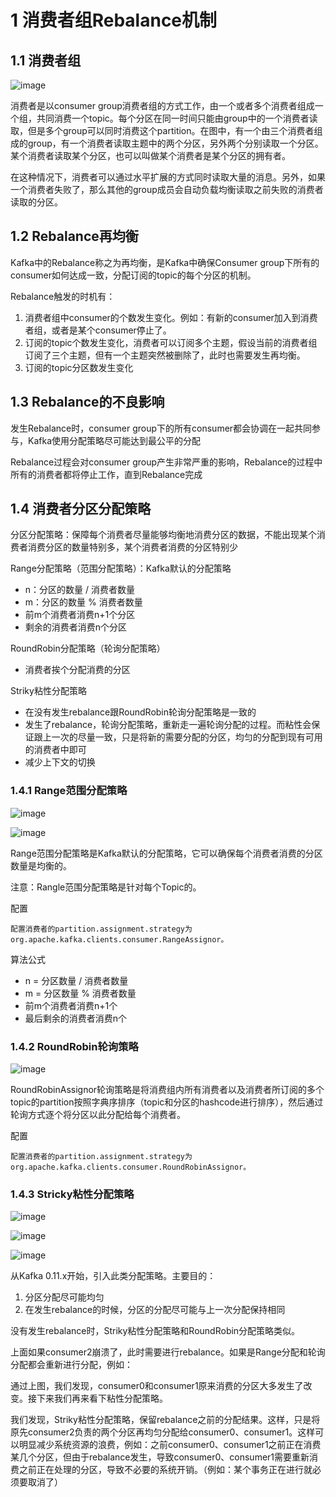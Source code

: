 # 1 消费者组Rebalance机制

## 1.1 消费者组

![image](https://user-images.githubusercontent.com/75486726/180816524-f8e18dfd-b4f0-413e-8af3-1e0f4227aa4b.png)

消费者是以consumer group消费者组的方式工作，由一个或者多个消费者组成一个组，共同消费一个topic。每个分区在同一时间只能由group中的一个消费者读取，但是多个group可以同时消费这个partition。在图中，有一个由三个消费者组成的group，有一个消费者读取主题中的两个分区，另外两个分别读取一个分区。某个消费者读取某个分区，也可以叫做某个消费者是某个分区的拥有者。

在这种情况下，消费者可以通过水平扩展的方式同时读取大量的消息。另外，如果一个消费者失败了，那么其他的group成员会自动负载均衡读取之前失败的消费者读取的分区。

## 1.2 Rebalance再均衡
Kafka中的Rebalance称之为再均衡，是Kafka中确保Consumer group下所有的consumer如何达成一致，分配订阅的topic的每个分区的机制。

Rebalance触发的时机有：
1. 消费者组中consumer的个数发生变化。例如：有新的consumer加入到消费者组，或者是某个consumer停止了。
2. 订阅的topic个数发生变化，消费者可以订阅多个主题，假设当前的消费者组订阅了三个主题，但有一个主题突然被删除了，此时也需要发生再均衡。
3. 订阅的topic分区数发生变化

## 1.3 Rebalance的不良影响
发生Rebalance时，consumer group下的所有consumer都会协调在一起共同参与，Kafka使用分配策略尽可能达到最公平的分配

Rebalance过程会对consumer group产生非常严重的影响，Rebalance的过程中所有的消费者都将停止工作，直到Rebalance完成

## 1.4 消费者分区分配策略
分区分配策略：保障每个消费者尽量能够均衡地消费分区的数据，不能出现某个消费者消费分区的数量特别多，某个消费者消费的分区特别少

Range分配策略（范围分配策略）：Kafka默认的分配策略
- n：分区的数量 / 消费者数量
- m：分区的数量 % 消费者数量
- 前m个消费者消费n+1个分区
- 剩余的消费者消费n个分区

RoundRobin分配策略（轮询分配策略）
- 消费者挨个分配消费的分区

Striky粘性分配策略
- 在没有发生rebalance跟RoundRobin轮询分配策略是一致的
- 发生了rebalance，轮询分配策略，重新走一遍轮询分配的过程。而粘性会保证跟上一次的尽量一致，只是将新的需要分配的分区，均匀的分配到现有可用的消费者中即可
- 减少上下文的切换

### 1.4.1  Range范围分配策略

![image](https://user-images.githubusercontent.com/75486726/180816699-082f3089-c5b2-41c7-ada3-06816822d6d0.png)

![image](https://user-images.githubusercontent.com/75486726/180816798-9de75819-ef64-4fb3-8ae8-f999f9cb2c82.png)

Range范围分配策略是Kafka默认的分配策略，它可以确保每个消费者消费的分区数量是均衡的。

注意：Rangle范围分配策略是针对每个Topic的。

配置
``` 
配置消费者的partition.assignment.strategy为org.apache.kafka.clients.consumer.RangeAssignor。
```

算法公式
- n = 分区数量 / 消费者数量
- m = 分区数量 % 消费者数量
- 前m个消费者消费n+1个
- 最后剩余的消费者消费n个

### 1.4.2  RoundRobin轮询策略

![image](https://user-images.githubusercontent.com/75486726/180816892-1d93b7fc-e65c-4fe9-bec8-7bcb220aca1b.png)

RoundRobinAssignor轮询策略是将消费组内所有消费者以及消费者所订阅的多个topic的partition按照字典序排序（topic和分区的hashcode进行排序），然后通过轮询方式逐个将分区以此分配给每个消费者。

配置
``` 
配置消费者的partition.assignment.strategy为org.apache.kafka.clients.consumer.RoundRobinAssignor。
```

### 1.4.3  Stricky粘性分配策略

![image](https://user-images.githubusercontent.com/75486726/180816930-1ab66969-f3ba-4c5a-a584-1e8372a4b0bd.png)

![image](https://user-images.githubusercontent.com/75486726/180817021-a9749a85-4cc4-4343-ad28-82eb243917db.png)

![image](https://user-images.githubusercontent.com/75486726/180817038-081f186c-c0f3-425e-b073-4937a942eaa5.png)

从Kafka 0.11.x开始，引入此类分配策略。主要目的：
1. 分区分配尽可能均匀
2. 在发生rebalance的时候，分区的分配尽可能与上一次分配保持相同

没有发生rebalance时，Striky粘性分配策略和RoundRobin分配策略类似。

上面如果consumer2崩溃了，此时需要进行rebalance。如果是Range分配和轮询分配都会重新进行分配，例如：

通过上图，我们发现，consumer0和consumer1原来消费的分区大多发生了改变。接下来我们再来看下粘性分配策略。

我们发现，Striky粘性分配策略，保留rebalance之前的分配结果。这样，只是将原先consumer2负责的两个分区再均匀分配给consumer0、consumer1。这样可以明显减少系统资源的浪费，例如：之前consumer0、consumer1之前正在消费某几个分区，但由于rebalance发生，导致consumer0、consumer1需要重新消费之前正在处理的分区，导致不必要的系统开销。（例如：某个事务正在进行就必须要取消了）
